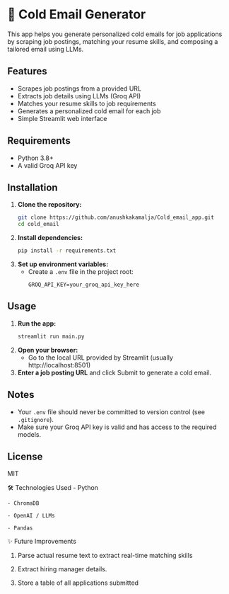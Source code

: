 # 📧 Cold Email Generator

This app helps you generate personalized cold emails for job applications by scraping job postings, matching your resume skills, and composing a tailored email using LLMs.

## Features
- Scrapes job postings from a provided URL
- Extracts job details using LLMs (Groq API)
- Matches your resume skills to job requirements
- Generates a personalized cold email for each job
- Simple Streamlit web interface

## Requirements
- Python 3.8+
- A valid Groq API key

## Installation
1. **Clone the repository:**
   ```sh
   git clone https://github.com/anushkakamalja/Cold_email_app.git
   cd cold_email
   ```
2. **Install dependencies:**
   ```sh
   pip install -r requirements.txt
   ```
3. **Set up environment variables:**
   - Create a `.env` file in the project root:
     ```
     GROQ_API_KEY=your_groq_api_key_here
     ```

## Usage
1. **Run the app:**
   ```sh
   streamlit run main.py
   ```
2. **Open your browser:**
   - Go to the local URL provided by Streamlit (usually http://localhost:8501)
3. **Enter a job posting URL** and click Submit to generate a cold email.

## Notes
- Your `.env` file should never be committed to version control (see `.gitignore`).
- Make sure your Groq API key is valid and has access to the required models.

## License
MIT

🛠️ Technologies Used
    - Python

    - ChromaDB

    - OpenAI / LLMs

    - Pandas

✨ Future Improvements
1. Parse actual resume text to extract real-time matching skills

2. Extract hiring manager details.

3. Store a table of all applications submitted


